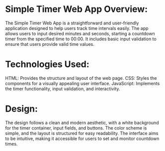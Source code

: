 # Simple Timer Web App  Overview:
The Simple Timer Web App is a straightforward and user-friendly application designed to help users track time intervals easily. 
The app allows users to input desired minutes and seconds, starting a countdown timer from the specified time to 00:00. 
It includes basic input validation to ensure that users provide valid time values.

# Technologies Used:
HTML: Provides the structure and layout of the web page.
CSS: Styles the components for a visually appealing user interface.
JavaScript: Implements the timer functionality, input validation, and interactivity.

# Design:
The design follows a clean and modern aesthetic, with a white background for the timer container, input fields, and buttons.
The color scheme is simple, and the layout is structured for easy readability. The interface aims to be intuitive, making it accessible for users to set and monitor countdown times.
